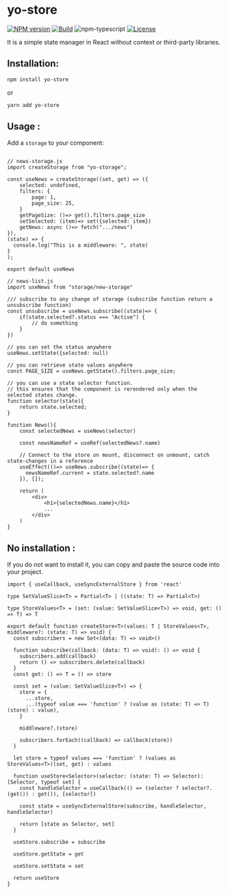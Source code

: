 # yo-store

[![NPM version][npm-image]][npm-url]
[![Build][github-build]][github-build-url]
![npm-typescript]
[![License][github-license]][github-license-url]

It is a simple state manager in React without context or third-party libraries.


## Installation:

```bash
npm install yo-store
```

or

```bash
yarn add yo-store
```

## Usage :

Add a `storage` to your component:

```tsx

// news-storage.js 
import createStorage from "yo-storage";

const useNews = createStorage((set, get) => ({
    selected: undefined,
    filters: {
        page: 1,
        page_size: 25,
    }
    getPageSize: ()=> get().filters.page_size
    setSelected: (item)=> set({selected: item})
    getNews: async ()=> fetch(".../news")
}),
(state) => {
  console.log("This is a middleware: ", state)
}
);

export default useNews
```

```tsx
// news-list.js 
import useNews from "storage/new-storage"

/// subscribe to any change of storage (subscribe function return a unsubscribe function)
const unsubscribe = useNews.subscribe((state)=> {
    if(state.selected?.status === "Active") {
        // do something
    }
})

// you can set the status anywhere
useNews.setState({selected: null)

// you can retrieve state values anywhere
const PAGE_SIZE = useNews.getState().filters.page_size;

// you can use a state selector function.
// this ensures that the component is rerendered only when the selected states change.
function selector(state){
    return state.selected;
}

function News(){
    const selectedNews = useNews(selector)

    const newsNameRef = useRef(selectedNews?.name)

    // Connect to the store on mount, disconnect on unmount, catch state-changes in a reference
    useEffect(()=> useNews.subscribe((state)=> {
      newsNameRef.current = state.selected?.name
    }), []);

    return (
        <div>
            <h1>{selectedNews.name}</h1>
            ...
        </div>
    )
}
```

## No installation :

If you do not want to install it, you can copy and paste the source code into your project.

```tsx
import { useCallback, useSyncExternalStore } from 'react'

type SetValueSlice<T> = Partial<T> | ((state: T) => Partial<T>)

type StoreValues<T> = (set: (value: SetValueSlice<T>) => void, get: () => T) => T

export default function createStore<T>(values: T | StoreValues<T>, middleware?: (state: T) => void) {
  const subscribers = new Set<(data: T) => void>()

  function subscribe(callback: (data: T) => void): () => void {
    subscribers.add(callback)
    return () => subscribers.delete(callback)
  }
  const get: () => T = () => store

  const set = (value: SetValueSlice<T>) => {
    store = {
      ...store,
      ...(typeof value === 'function' ? (value as (state: T) => T)(store) : value),
    }

    middleware?.(store)

    subscribers.forEach((callback) => callback(store))
  }

  let store = typeof values === 'function' ? (values as StoreValues<T>)(set, get) : values

  function useStore<Selector>(selector: (state: T) => Selector): [Selector, typeof set] {
    const handleSelector = useCallback(() => (selector ? selector?.(get()) : get()), [selector])

    const state = useSyncExternalStore(subscribe, handleSelector, handleSelector)

    return [state as Selector, set]
  }

  useStore.subscribe = subscribe

  useStore.getState = get

  useStore.setState = set

  return useStore
}
```

[npm-url]: https://www.npmjs.com/package/yo-store
[npm-image]: https://img.shields.io/npm/v/yo-store
[github-license]: https://img.shields.io/github/license/oleyva93/yo-store
[github-license-url]: https://github.com/oleyva93/yo-store/blob/master/LICENSE
[github-build]: https://github.com/oleyva93/yo-store/actions/workflows/publish.yml/badge.svg
[github-build-url]: https://github.com/oleyva93/yo-store/actions/workflows/publish.yml
[npm-typescript]: https://img.shields.io/npm/types/yo-store